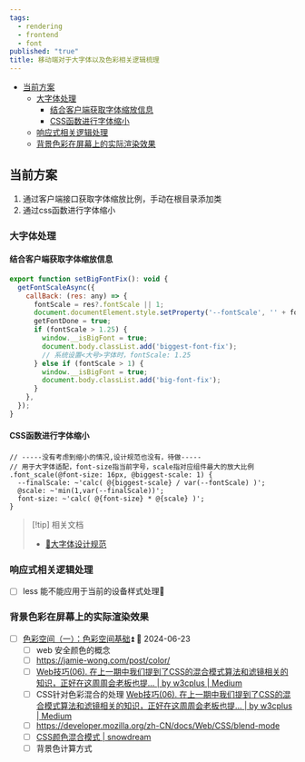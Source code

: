 ```yaml
---
tags:
  - rendering
  - frontend
  - font
published: "true"
title: 移动端对于大字体以及色彩相关逻辑梳理
---
```

- [当前方案](#%E5%BD%93%E5%89%8D%E6%96%B9%E6%A1%88)
	- [大字体处理](#%E5%A4%A7%E5%AD%97%E4%BD%93%E5%A4%84%E7%90%86)
		- [结合客户端获取字体缩放信息](#%E7%BB%93%E5%90%88%E5%AE%A2%E6%88%B7%E7%AB%AF%E8%8E%B7%E5%8F%96%E5%AD%97%E4%BD%93%E7%BC%A9%E6%94%BE%E4%BF%A1%E6%81%AF)
		- [CSS函数进行字体缩小](#css%E5%87%BD%E6%95%B0%E8%BF%9B%E8%A1%8C%E5%AD%97%E4%BD%93%E7%BC%A9%E5%B0%8F)
	- [响应式相关逻辑处理](#%E5%93%8D%E5%BA%94%E5%BC%8F%E7%9B%B8%E5%85%B3%E9%80%BB%E8%BE%91%E5%A4%84%E7%90%86)
	- [背景色彩在屏幕上的实际渲染效果](#%E8%83%8C%E6%99%AF%E8%89%B2%E5%BD%A9%E5%9C%A8%E5%B1%8F%E5%B9%95%E4%B8%8A%E7%9A%84%E5%AE%9E%E9%99%85%E6%B8%B2%E6%9F%93%E6%95%88%E6%9E%9C)

## 当前方案

1. 通过客户端接口获取字体缩放比例，手动在根目录添加类
2. 通过css函数进行字体缩小

### 大字体处理

#### 结合客户端获取字体缩放信息

```javascript
export function setBigFontFix(): void {
  getFontScaleAsync({
    callBack: (res: any) => {
      fontScale = res?.fontScale || 1;
      document.documentElement.style.setProperty('--fontScale', '' + fontScale);
      getFontDone = true;
      if (fontScale > 1.25) {
        window.__isBigFont = true;
        document.body.classList.add('biggest-font-fix');
        // 系统设置<大号>字体时，fontScale: 1.25
      } else if (fontScale > 1) {
        window.__isBigFont = true;
        document.body.classList.add('big-font-fix');
      }
    },
  });
}
```

#### CSS函数进行字体缩小

```less
// -----没有考虑到缩小的情况,设计规范也没有，待做-----
// 用于大字体适配，font-size指当前字号，scale指对应组件最大的放大比例
.font_scale(@font-size: 16px, @biggest-scale: 1) {
  --finalScale: ~'calc( @{biggest-scale} / var(--fontScale) )';
  @scale: ~'min(1,var(--finalScale))';
  font-size: ~'calc( @{font-size} * @{scale} )';
}
```

> [!tip] 相关文档
> 
> * [📃大字体设计规范](https://www.figma.com/file/XngEUjk0e84iUPICGlQIqn/%E5%A4%A7%E5%AD%97%E4%BD%93%E8%AE%BE%E8%AE%A1%E8%A7%84%E8%8C%83%26%E7%BB%84%E4%BB%B6?node-id=47%3A439&t=Kxq4X1NMDI8Mgr0H-1)

### 响应式相关逻辑处理

- [ ] less 能不能应用于当前的设备样式处理🔼 

### 背景色彩在屏幕上的实际渲染效果

- [ ] [色彩空间（一）：色彩空间基础](https://www.zhangxiaochun.com/color-space-1/)⏫ 📅 2024-06-23 
	- [ ] web 安全颜色的概念
	- [ ] https://jamie-wong.com/post/color/
	- [ ] [Web技巧(06). 在上一期中我们提到了CSS的混合模式算法和滤镜相关的知识，正好在这周周会老板也提… | by w3cplus | Medium](https://w3cplus.medium.com/web%E6%8A%80%E5%B7%A7-06-3518daf7b118)
	- [ ] CSS针对色彩混合的处理 [Web技巧(06). 在上一期中我们提到了CSS的混合模式算法和滤镜相关的知识，正好在这周周会老板也提… | by w3cplus | Medium](https://w3cplus.medium.com/web%E6%8A%80%E5%B7%A7-06-3518daf7b118)
	- [ ] https://developer.mozilla.org/zh-CN/docs/Web/CSS/blend-mode
	- [ ] [CSS颜色混合模式 | snowdream](https://note.xiexuefeng.cc/post/css-blend-mode/)
	- [ ] 背景色计算方式